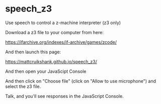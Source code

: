 # speech_z3
Use speech to control a z-machine interpreter (z3 only)

Download a z3 file to your computer from here:

https://ifarchive.org/indexes/if-archive/games/zcode/

And then launch this page:

https://mattcruikshank.github.io/speech_z3/

And then open your JavaScipt Console

And then click on "Choose file" (click on "Allow to use microphone") and select the z3 file.

Talk, and you'll see responses in the JavaScript Console.
